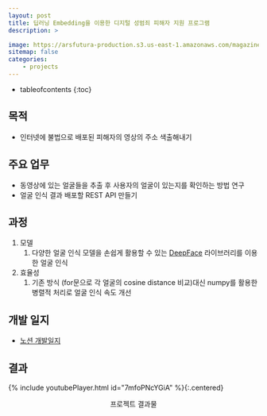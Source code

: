 ```yaml
---
layout: post
title: 딥러닝 Embedding을 이용한 디지털 성범죄 피해자 지원 프로그램
description: >

image: https://arsfutura-production.s3.us-east-1.amazonaws.com/magazine/2019/10/face_recognition/facenet-brki.png
sitemap: false
categories:
    - projects
---
```


* tableofcontents
{:toc}

## 목적
- 인터넷에 불법으로 배포된 피해자의 영상의 주소 색출해내기

## 주요 업무
- 동영상에 있는 얼굴들을 추출 후 사용자의 얼굴이 있는지를 확인하는 방법 연구
- 얼굴 인식 결과 배포할 REST API 만들기

## 과정
1. 모델
   1. 다양한 얼굴 인식 모델을 손쉽게 활용할 수 있는 [DeepFace](https://github.com/serengil/deepface) 라이브러리를 이용한 얼굴 인식
2. 효율성
   1. 기존 방식 (for문으로 각 얼굴의 cosine distance 비교)대신 numpy를 활용한 병렬적 처리로 얼굴 인식 속도 개선

## 개발 일지
- [노션 개발일지](https://temporal-willow-a60.notion.site/Final-Project-df6eb6baf8eb408ea54451401dbedcaa)

## 결과

{% include youtubePlayer.html id="7mfoPNcYGiA" %}{:.centered}
<p align = "center">
프로젝트 결과물
</p>

<object data="/assets/1_catchv.pdf" width="1000" height="1000" type='application/pdf'></object>